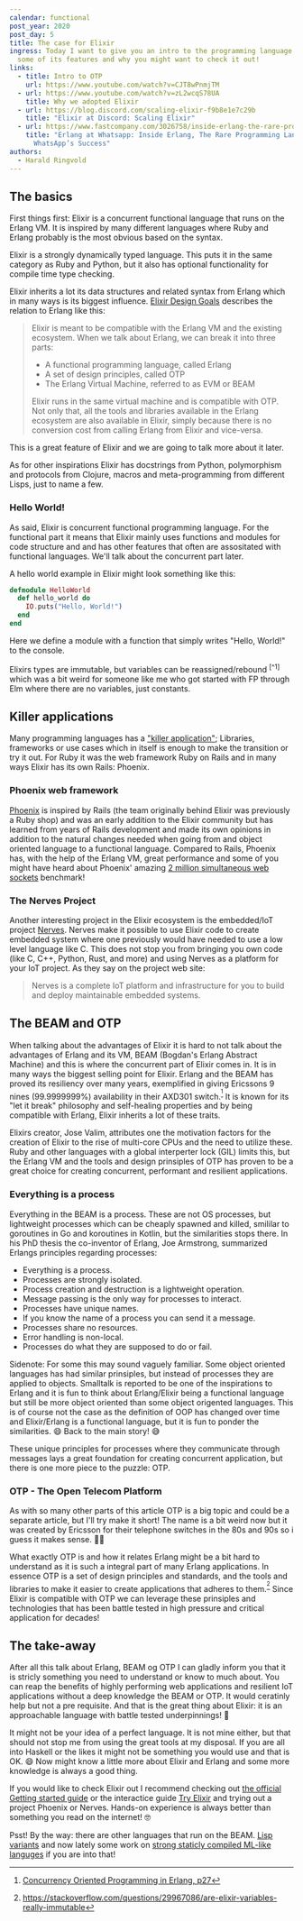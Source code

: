 ```yaml
---
calendar: functional
post_year: 2020
post_day: 5
title: The case for Elixir
ingress: Today I want to give you an intro to the programming language Elixir,
  some of its features and why you might want to check it out!
links:
  - title: Intro to OTP
    url: https://www.youtube.com/watch?v=CJT8wPnmjTM
  - url: https://www.youtube.com/watch?v=zL2wcqS78UA
    title: Why we adopted Elixir
  - url: https://blog.discord.com/scaling-elixir-f9b8e1e7c29b
    title: "Elixir at Discord: Scaling Elixir"
  - url: https://www.fastcompany.com/3026758/inside-erlang-the-rare-programming-language-behind-whatsapps-success
    title: "Erlang at Whatsapp: Inside Erlang, The Rare Programming Language Behind
      WhatsApp’s Success"
authors:
  - Harald Ringvold
---
```

## The basics

First things first: Elixir is a concurrent functional language that runs on the Erlang VM. It is inspired by many different languages where Ruby and Erlang probably is the most obvious based on the syntax.

Elixir is a strongly dynamically typed language. This puts it in the same category as Ruby and Python, but it also has optional functionality for compile time type checking. 

Elixir inherits a lot its data structures and related syntax from Erlang which in many ways is its biggest influence. [Elixir Design Goals](https://elixir-lang.org/blog/2013/08/08/elixir-design-goals/) describes the relation to Erlang like this:

> Elixir is meant to be compatible with the Erlang VM and the existing ecosystem. When we talk about Erlang, we can break it into three parts:
>
> * A functional programming language, called Erlang
> * A set of design principles, called OTP
> * The Erlang Virtual Machine, referred to as EVM or BEAM
>
> Elixir runs in the same virtual machine and is compatible with OTP. Not only that, all the tools and libraries available in the Erlang ecosystem are also available in Elixir, simply because there is no conversion cost from calling Erlang from Elixir and vice-versa.

This is a great feature of Elixir and we are going to talk more about it later.

As for other inspirations Elixir has docstrings from Python, polymorphism and protocols from Clojure, macros and meta-programming from different Lisps, just to name a few. 

### Hello World!

As said, Elixir is concurrent functional programming language. For the functional part it means that Elixir mainly uses functions and modules for code structure and and has other features that often are assositated with functional languages. We'll talk about the concurrent part later. 

A hello world example in Elixir might look something like this:

```elixir
defmodule HelloWorld
  def hello_world do
    IO.puts("Hello, World!")
  end
end
```

Here we define a module with a function that simply writes "Hello, World!" to the console.

Elixirs types are immutable, but variables can be reassigned/rebound <sup>[^1]</sup> which was a bit weird for someone like me who got started with FP through Elm where there are no variables, just constants.


## Killer applications

Many programming languages has a ["killer application"](https://en.wikipedia.org/wiki/Killer_application); Libraries, frameworks or use cases which in itself is enough to make the transition or try it out. For Ruby it was the web framework Ruby on Rails and in many ways Elixir has its own Rails: Phoenix.

### Phoenix web framework

[Phoenix](https://www.phoenixframework.org/) is inspired by Rails (the team originally behind Elixir was previously a Ruby shop) and was an early addition to the Elixir community but has learned from years of Rails development and made its own opinions in addition to the natural changes needed when going from and object oriented language to a functional language.
Compared to Rails, Phoenix has, with the help of the Erlang VM, great performance and some of you might have heard about Phoenix' amazing [2 million simultaneous web sockets](https://www.phoenixframework.org/blog/the-road-to-2-million-websocket-connections) benchmark!


### The Nerves Project

Another interesting project in the Elixir ecosystem is the embedded/IoT project [Nerves](https://www.nerves-project.org/). Nerves make it possible to use Elixir code to create embedded system where one previously would have needed to use a low level language like C. This does not stop you from bringing you own code (like C, C++, Python, Rust, and more) and using Nerves as a platform for your IoT project.
As they say on the project web site:

> Nerves is a complete IoT platform and infrastructure for you to build and deploy maintainable embedded systems.


## The BEAM and OTP

When talking about the advantages of Elixir it is hard to not talk about the advantages of Erlang and its VM, BEAM (Bogdan's Erlang Abstract Machine) and this is where the concurrent part of Elixir comes in. It is in many ways the biggest selling point for Elixir. Erlang and the BEAM has proved its resiliency over many years, exemplified in giving Ericssons 9 nines (99.9999999%) availability in their AXD301 switch.<sup>[^2]</sup> It is known for its "let it break" philosophy and self-healing properties and by being compatible with Erlang, Elixir inherits a lot of these traits.

Elixirs creator, Jose Valim, attributes one the motivation factors for the creation of Elixir to the rise of multi-core CPUs and the need to utilize these. Ruby and other languages with a global interperter lock (GIL) limits this, but the Erlang VM and the tools and design prinsiples of OTP has proven to be a great choice for creating concurrent, performant and resilient applications.


### Everything is a process

Everything in the BEAM is a process. These are not OS processes, but lightweight processes which can be cheaply spawned and killed, smililar to goroutines in Go and koroutines in Kotlin, but the similarities stops there. In his PhD thesis the co-inventor of Erlang, Joe Armstrong, summarized Erlangs principles regarding processes:

- Everything is a process.
- Processes are strongly isolated.
- Process creation and destruction is a lightweight operation.
- Message passing is the only way for processes to interact.
- Processes have unique names.
- If you know the name of a process you can send it a message.
- Processes share no resources.
- Error handling is non-local.
- Processes do what they are supposed to do or fail.

Sidenote: For some this may sound vaguely familiar. Some object oriented languages has had similar prinsiples, but instead of processes they are applied to objects. Smalltalk is reported to be one of the inspirations to Erlang and it is fun to think about Erlang/Elixir being a functional language but still be more object oriented than some object origented languages. This is of course not the case as the definition of OOP has changed over time and Elixir/Erlang is a functional language, but it is fun to ponder the similarities. 😄 Back to the main story! 😅

These unique principles for processes where they communicate through messages lays a great foundation for creating concurrent application, but there is one more piece to the puzzle: OTP.

### OTP - The Open Telecom Platform
As with so many other parts of this article OTP is a big topic and could be a separate article, but I'll try make it short! The name is a bit weird now but it was created by Ericsson for their telephone switches in the 80s and 90s so i guess it makes sense. 🤷‍♂️

What exactly OTP is and how it relates Erlang might be a bit hard to understand as it is such a integral part of many Erlang applications. In essence OTP is a set of design principles and standards, and the tools and libraries to make it easier to create applications that adheres to them.<sup>[^3]</sup> Since Elixir is compatible with OTP we can leverage these prinsiples and technologies that has been battle tested in high pressure and critical application for decades!


## The take-away

After all this talk about Erlang, BEAM og OTP I can gladly inform you that it is stricly something you need to understand or know to much about. You can reap the benefits of highly performing web applications and resilient IoT applications without a deep knowledge the BEAM or OTP. It would ceratinly help but not a pre requisite. And that is the great thing about Elixir: it is an approachable language with battle tested underpinnings! 💪

It might not be your idea of a perfect language. It is not mine either, but that should not stop me from using the great tools at my disposal. If you are all into Haskell or the likes it might not be something you would use and that is OK. 😄 Now might know a little more about Elixir and Erlang and some more knowledge is always a good thing.

If you would like to check Elixir out I recommend checking out [the official Getting started guide](https://elixir-lang.org/getting-started/introduction.html) or the interactice guide [Try Elixir](https://try-elixir.herokuapp.com/) and trying out a project Phoenix or Nerves. Hands-on experience is always better than something you read on the internet! 🤓

Psst! By the way: there are other languages that run on the BEAM. [Lisp variants](https://lfe.io/) and now lately some work on [strong staticly compiled ML-like languges](https://gleam.run/) if you are into that!


[^']: https://learnyousomeerlang.com/what-is-otp
[^2]: [Concurrency Oriented Programming in Erlang, p27](https://www.rabbitmq.com/resources/armstrong.pdf)
[^3]: https://stackoverflow.com/questions/29967086/are-elixir-variables-really-immutable